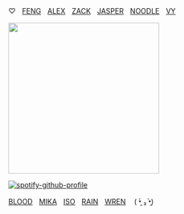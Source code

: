 ‎‎‎‎♡ㅤ[FENG](https://github.com/FIeshwater)ㅤ[ALEX](sanspilled)ㅤ[ZACK](https://github.com/basementjazz)ㅤ[JASPER](https://github.com/hua-binan)ㅤ[NOODLE](https://github.com/flayjoshi)ㅤ[VY](https://github.com/skincarver)

<img src="https://files.catbox.moe/0xagwi.jpg" width="300">

[![spotify-github-profile](https://spotify-github-profile.kittinanx.com/api/view?uid=31kbmd7bbd7rm4tgdbmtpcyamfhu&cover_image=true&theme=natemoo-re&show_offline=true&background_color=121212&interchange=false&bar_color=53b14f&bar_color_cover=false)](https://github.com/kittinan/spotify-github-profile)

[BLOOD](https://github.com/cupiddict)ㅤ[MIKA](https://github.com/fragariaknight)ㅤ[ISO](https://github.com/yaoidemon)ㅤ[RAIN](https://github.com/orekoto)ㅤ[WREN](https://github.com/untiIdawn) ㅤ( •̯́ ₃ •̯̀)

